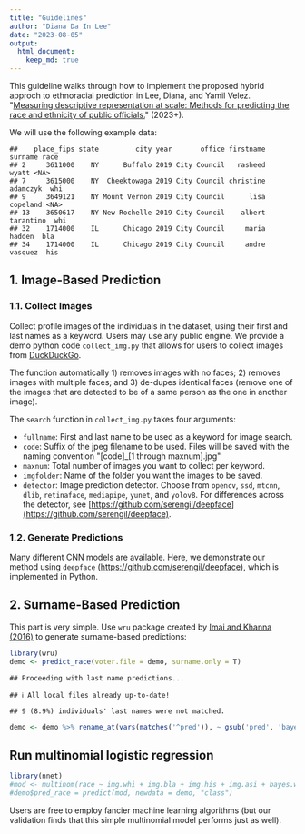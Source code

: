 ```yaml
---
title: "Guidelines"
author: "Diana Da In Lee"
date: "2023-08-05"
output: 
  html_document:
    keep_md: true
---
```




This guideline walks through how to implement the proposed hybrid approch to ethnoracial prediction in Lee, Diana, and Yamil Velez. "[Measuring descriptive representation at scale: Methods for predicting the race and ethnicity of public officials.](https://osf.io/tpsv6/)" (2023+).

We will use the following example data: 


```
##    place_fips state         city year       office firstname   surname race
## 2     3611000    NY      Buffalo 2019 City Council   rasheed     wyatt <NA>
## 7     3615000    NY  Cheektowaga 2019 City Council christine  adamczyk  whi
## 9     3649121    NY Mount Vernon 2019 City Council      lisa  copeland <NA>
## 13    3650617    NY New Rochelle 2019 City Council    albert tarantino  whi
## 32    1714000    IL      Chicago 2019 City Council     maria    hadden  bla
## 34    1714000    IL      Chicago 2019 City Council     andre   vasquez  his
```
## 1. Image-Based Prediction

### 1.1. Collect Images

Collect profile images of the individuals in the dataset, using their first and last names as a keyword. Users may use any public engine. We provide a demo python code `collect_img.py` that allows for users to collect images from [DuckDuckGo](https://duckduckgo.com). 

The function automatically 1) removes images with no faces; 2) removes images with multiple faces; and 3) de-dupes identical faces (remove one of the images that are detected to be of a same person as the one in another image).

The `search` function in `collect_img.py` takes four arguments:

* `fullname`: First and last name to be used as a keyword for image search.
* `code`: Suffix of the jpeg filename to be used. Files will be saved with the naming convention "[code]_[1 through maxnum].jpg"
* `maxnum`: Total number of images you want to collect per keyword.
* `imgfolder`: Name of the folder you want the images to be saved.
* `detector`: Image prediction detector. Choose from `opencv`, `ssd`, `mtcnn`, `dlib`, `retinaface`, `mediapipe`, `yunet`, and `yolov8`. For differences across the detector, see [https://github.com/serengil/deepface](https://github.com/serengil/deepface).

### 1.2. Generate Predictions

Many different CNN models are available. Here, we demonstrate our method using `deepface` (https://github.com/serengil/deepface), which is implemented in Python.


## 2. Surname-Based Prediction

This part is very simple. Use `wru` package created by [Imai and Khanna (2016)](https://imai.fas.harvard.edu/research/race.html) to generate surname-based predictions:


```r
library(wru)
demo <- predict_race(voter.file = demo, surname.only = T)
```

```
## Proceeding with last name predictions...
```

```
## ℹ All local files already up-to-date!
```

```
## 9 (8.9%) individuals' last names were not matched.
```

```r
demo <- demo %>% rename_at(vars(matches('^pred')), ~ gsub('pred', 'bayes', .x))
```

## Run multinomial logistic regression


```r
library(nnet)
#mod <- multinom(race ~ img.whi + img.bla + img.his + img.asi + bayes.whi + bayes.bla + bayes.his + bayes.asi + bayes.oth, data = demo)
#demo$pred_race = predict(mod, newdata = demo, "class")
```



Users are free to employ fancier machine learning algorithms (but our validation finds that this simple multinomial model performs just as well).

